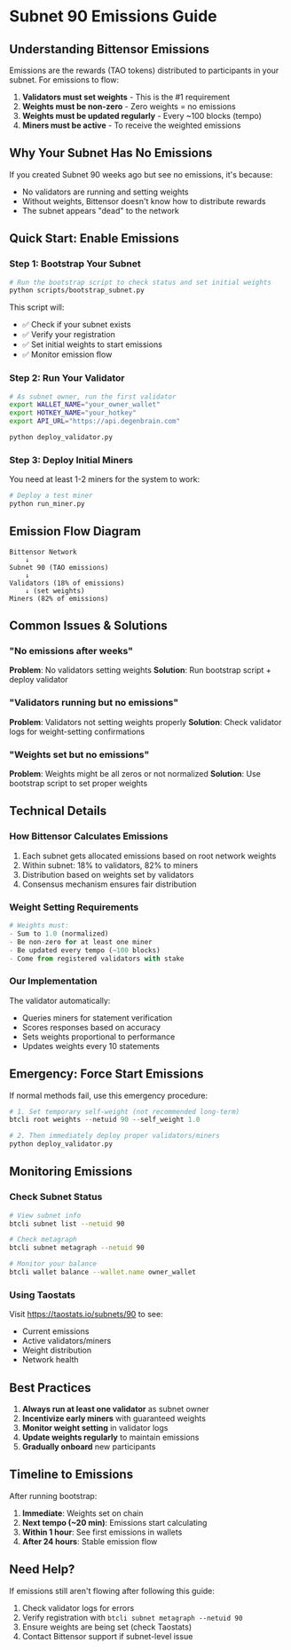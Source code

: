 # Subnet 90 Emissions Guide

## Understanding Bittensor Emissions

Emissions are the rewards (TAO tokens) distributed to participants in your subnet. For emissions to flow:

1. **Validators must set weights** - This is the #1 requirement
2. **Weights must be non-zero** - Zero weights = no emissions
3. **Weights must be updated regularly** - Every ~100 blocks (tempo)
4. **Miners must be active** - To receive the weighted emissions

## Why Your Subnet Has No Emissions

If you created Subnet 90 weeks ago but see no emissions, it's because:
- No validators are running and setting weights
- Without weights, Bittensor doesn't know how to distribute rewards
- The subnet appears "dead" to the network

## Quick Start: Enable Emissions

### Step 1: Bootstrap Your Subnet
```bash
# Run the bootstrap script to check status and set initial weights
python scripts/bootstrap_subnet.py
```

This script will:
- ✅ Check if your subnet exists
- ✅ Verify your registration
- ✅ Set initial weights to start emissions
- ✅ Monitor emission flow

### Step 2: Run Your Validator
```bash
# As subnet owner, run the first validator
export WALLET_NAME="your_owner_wallet"
export HOTKEY_NAME="your_hotkey"
export API_URL="https://api.degenbrain.com"

python deploy_validator.py
```

### Step 3: Deploy Initial Miners
You need at least 1-2 miners for the system to work:
```bash
# Deploy a test miner
python run_miner.py
```

## Emission Flow Diagram

```
Bittensor Network
    ↓
Subnet 90 (TAO emissions)
    ↓
Validators (18% of emissions)
    ↓ (set weights)
Miners (82% of emissions)
```

## Common Issues & Solutions

### "No emissions after weeks"
**Problem**: No validators setting weights
**Solution**: Run bootstrap script + deploy validator

### "Validators running but no emissions"
**Problem**: Validators not setting weights properly
**Solution**: Check validator logs for weight-setting confirmations

### "Weights set but no emissions"
**Problem**: Weights might be all zeros or not normalized
**Solution**: Use bootstrap script to set proper weights

## Technical Details

### How Bittensor Calculates Emissions
1. Each subnet gets allocated emissions based on root network weights
2. Within subnet: 18% to validators, 82% to miners
3. Distribution based on weights set by validators
4. Consensus mechanism ensures fair distribution

### Weight Setting Requirements
```python
# Weights must:
- Sum to 1.0 (normalized)
- Be non-zero for at least one miner
- Be updated every tempo (~100 blocks)
- Come from registered validators with stake
```

### Our Implementation
The validator automatically:
- Queries miners for statement verification
- Scores responses based on accuracy
- Sets weights proportional to performance
- Updates weights every 10 statements

## Emergency: Force Start Emissions

If normal methods fail, use this emergency procedure:

```python
# 1. Set temporary self-weight (not recommended long-term)
btcli root weights --netuid 90 --self_weight 1.0

# 2. Then immediately deploy proper validators/miners
python deploy_validator.py
```

## Monitoring Emissions

### Check Subnet Status
```bash
# View subnet info
btcli subnet list --netuid 90

# Check metagraph
btcli subnet metagraph --netuid 90

# Monitor your balance
btcli wallet balance --wallet.name owner_wallet
```

### Using Taostats
Visit https://taostats.io/subnets/90 to see:
- Current emissions
- Active validators/miners  
- Weight distribution
- Network health

## Best Practices

1. **Always run at least one validator** as subnet owner
2. **Incentivize early miners** with guaranteed weights
3. **Monitor weight setting** in validator logs
4. **Update weights regularly** to maintain emissions
5. **Gradually onboard** new participants

## Timeline to Emissions

After running bootstrap:
1. **Immediate**: Weights set on chain
2. **Next tempo (~20 min)**: Emissions start calculating  
3. **Within 1 hour**: See first emissions in wallets
4. **After 24 hours**: Stable emission flow

## Need Help?

If emissions still aren't flowing after following this guide:
1. Check validator logs for errors
2. Verify registration with `btcli subnet metagraph --netuid 90`
3. Ensure weights are being set (check Taostats)
4. Contact Bittensor support if subnet-level issue